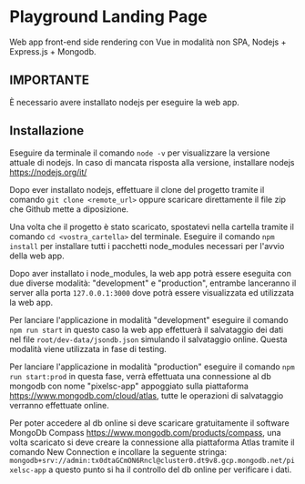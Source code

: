# Playground Landing Page
Web app front-end side rendering con Vue in modalità non SPA, Nodejs + Express.js + Mongodb.

## IMPORTANTE
È necessario avere installato nodejs per eseguire la web app.

## Installazione
Eseguire da terminale il comando `node -v` per visualizzare la versione attuale di nodejs.
In caso di mancata risposta alla versione, installare nodejs https://nodejs.org/it/

Dopo ever installato nodejs, effettuare il clone del progetto tramite il comando `git clone <remote_url>` oppure scaricare
direttamente il file zip che Github mette a diposizione.

Una volta che il progetto è stato scaricato, spostatevi nella cartella tramite il comando `cd <vostra_cartella>` del terminale.
Eseguire il comando `npm install` per installare tutti i pacchetti node_modules necessari per l'avvio della web app.

Dopo aver installato i node_modules, la web app potrà essere eseguita con due diverse modalità: "development" e "production", entrambe lanceranno il server alla porta `127.0.0.1:3000` dove potrà essere visualizzata ed utilizzata la web app.

Per lanciare l'applicazione in modalità "development" eseguire il comando `npm run start` in questo caso la web app effettuerà il salvataggio dei dati nel file `root/dev-data/jsondb.json` simulando il salvataggio online. Questa modalità viene utilizzata in fase di testing.  

Per lanciare l'applicazione in modalità "production" eseguire il comando `npm run start:prod` in questa fase, verrà effettuata una connessione al db mongodb con nome "pixelsc-app" appoggiato sulla piattaforma https://www.mongodb.com/cloud/atlas, tutte le operazioni di salvataggio verranno effettuate online.

Per poter accedere al db online si deve scaricare gratuitamente il software MongoDb Compass https://www.mongodb.com/products/compass, una volta scaricato si deve creare la connessione alla piattaforma Atlas tramite il comando New Connection e incollare la seguente stringa: `mongodb+srv://admin:tx0dtaGCmON6Rncl@cluster0.dt9v8.gcp.mongodb.net/pixelsc-app` a questo punto si ha il controllo del db online per verificare i dati.







